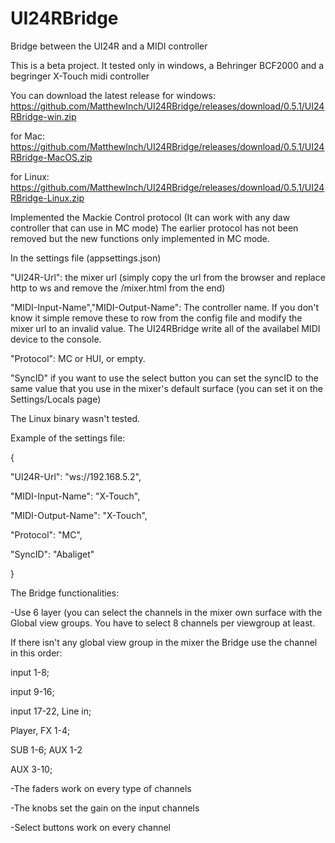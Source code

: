 # UI24RBridge
Bridge between the UI24R and a MIDI controller

This is a beta project.
It tested only in windows, a Behringer BCF2000 and a begringer X-Touch midi controller

You can download the latest release for windows: https://github.com/MatthewInch/UI24RBridge/releases/download/0.5.1/UI24RBridge-win.zip

for Mac: https://github.com/MatthewInch/UI24RBridge/releases/download/0.5.1/UI24RBridge-MacOS.zip

for Linux: https://github.com/MatthewInch/UI24RBridge/releases/download/0.5.1/UI24RBridge-Linux.zip

Implemented the Mackie Control protocol (It can work with any daw controller that can use in MC mode)
The earlier protocol has not been removed but the new functions only implemented in MC mode.

In the settings file (appsettings.json)

"UI24R-Url": the mixer url (simply copy the url from the browser and replace http to ws and remove the /mixer.html from the end)

"MIDI-Input-Name","MIDI-Output-Name": The controller name. If you don't know it simple remove these to row from the config file and modify the mixer url to an invalid value. The UI24RBridge write all of the availabel MIDI device to the console.

"Protocol": MC or HUI, or empty.

"SyncID" if you want to use the select button you can set the syncID to the same value that you use in the mixer's default surface (you can set it on the Settings/Locals page)

The Linux binary wasn't tested.

Example of the settings file:

{

"UI24R-Url": "ws://192.168.5.2",

"MIDI-Input-Name": "X-Touch",

"MIDI-Output-Name": "X-Touch",

"Protocol": "MC",

"SyncID": "Abaliget"

}

The Bridge functionalities:

-Use 6 layer (you can select the channels in the mixer own surface with the Global view groups. You have to select 8 channels per viewgroup at least.

If there isn't any global view group in the mixer the Bridge use the channel in this order:

input 1-8;

input 9-16;

input 17-22, Line in;

Player, FX 1-4;

SUB 1-6; AUX 1-2

AUX 3-10;

-The faders work on every type of channels

-The knobs set the gain on the input channels

-Select buttons work on every channel
